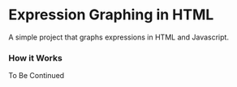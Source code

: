 # Expression Graphing in HTML
A simple project that graphs expressions in HTML and Javascript.

### How it Works
To Be Continued
